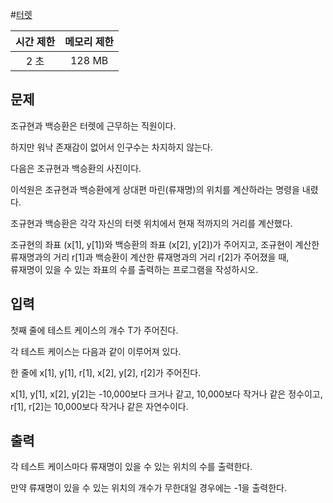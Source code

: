 #[터렛](https://acmicpc.net/problem/1002)

| 시간 제한 | 메모리 제한 |
| :-------: | :---------: |
| 2 초      | 128 MB      |

## 문제
조규현과 백승환은 터렛에 근무하는 직원이다.

하지만 워낙 존재감이 없어서 인구수는 차지하지 않는다.

다음은 조규현과 백승환의 사진이다.

이석원은 조규현과 백승환에게 상대편 마린(류재명)의 위치를 계산하라는 명령을 내렸다.

조규현과 백승환은 각각 자신의 터렛 위치에서 현재 적까지의 거리를 계산했다.

조규현의 좌표 (x[1], y[1])와 백승환의 좌표 (x[2], y[2])가 주어지고, 조규현이 계산한  
류재명과의 거리 r[1]과 백승환이 계산한 류재명과의 거리 r[2]가 주어졌을 때,  
류재명이 있을 수 있는 좌표의 수를 출력하는 프로그램을 작성하시오.


## 입력
첫째 줄에 테스트 케이스의 개수 T가 주어진다.

각 테스트 케이스는 다음과 같이 이루어져 있다.

한 줄에 x[1], y[1], r[1], x[2], y[2], r[2]가 주어진다.

x[1], y[1], x[2], y[2]는 -10,000보다 크거나 같고, 10,000보다 작거나 같은 정수이고,  
r[1], r[2]는 10,000보다 작거나 같은 자연수이다.


## 출력
각 테스트 케이스마다 류재명이 있을 수 있는 위치의 수를 출력한다.

만약 류재명이 있을 수 있는 위치의 개수가 무한대일 경우에는 -1을 출력한다.


